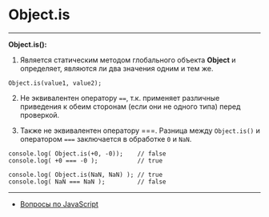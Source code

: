 # Object.is

---

**Object.is():**

1. Является статическим методом глобального объекта **Object** и определяет, являются ли два значения одним и тем же.

```
Object.is(value1, value2);
```

2. Не эквивалентен оператору `==`, т.к. применяет различные приведения к обеим сторонам (если они не одного типа) перед проверкой.

3. Также не эквивалентен оператору ===. Разница между `Object.is()` и оператором `===` заключается в обработке `0` и `NaN`.

```
console.log( Object.is(+0, -0));    // false
console.log( +0 === -0 );           // true

console.log( Object.is(NaN, NaN) ); // true
console.log( NaN === NaN );         // false
```

---

- [Вопросы по JavaScript](../javaScript.md)

